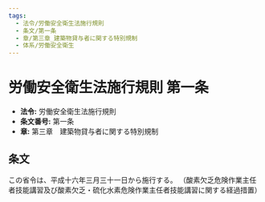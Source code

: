 ```yaml
---
tags:
  - 法令/労働安全衛生法施行規則
  - 条文/第一条
  - 章/第三章_建築物貸与者に関する特別規制
  - 体系/労働安全衛生
---
```

# 労働安全衛生法施行規則 第一条

- **法令:** 労働安全衛生法施行規則
- **条文番号:** 第一条
- **章:** 第三章　建築物貸与者に関する特別規制

## 条文
この省令は、平成十六年三月三十一日から施行する。
（酸素欠乏危険作業主任者技能講習及び酸素欠乏・硫化水素危険作業主任者技能講習に関する経過措置）

